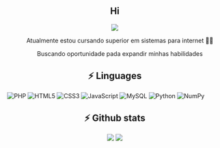 <h2 align="center"> Hi </h2>

<div align="center">
<img align="center" src="https://static.wikia.nocookie.net/spongeboi/images/0/0b/Spongebobdancing.gif/revision/latest?cb=20200525152626"/>
  <ul>Atualmente estou cursando superior em sistemas para internet 👨‍🏫</ul>
  <ul>Buscando oportunidade pada expandir minhas habilidades </ul>
</div>

<h2 align="center"> ⚡ Linguages </h2>

![PHP](https://img.shields.io/badge/php-%23777BB4.svg?style=for-the-badge&logo=php&logoColor=white) ![HTML5](https://img.shields.io/badge/html5-%23E34F26.svg?style=for-the-badge&logo=html5&logoColor=white) ![CSS3](https://img.shields.io/badge/css3-%231572B6.svg?style=for-the-badge&logo=css3&logoColor=white) ![JavaScript](https://img.shields.io/badge/javascript-%23323330.svg?style=for-the-badge&logo=javascript&logoColor=%23F7DF1E) ![MySQL](https://img.shields.io/badge/mysql-%2300f.svg?style=for-the-badge&logo=mysql&logoColor=white) ![Python](https://img.shields.io/badge/python-3670A0?style=for-the-badge&logo=python&logoColor=ffdd54) ![NumPy](https://img.shields.io/badge/numpy-%23013243.svg?style=for-the-badge&logo=numpy&logoColor=white)


<h2 align="center"> ⚡ Github stats </h2>
  
<div align="center" class="myWrapper" markdown="1">
<img src="https://github-readme-stats.vercel.app/api?username=andradedevweb&show_icons=true&theme=radical"> <img src="https://github-readme-stats.vercel.app/api/top-langs/?username=andradedevweb&show_icons=true&theme=radical" href="https://github.com/anuraghazra/github-readme-stats">
</div>


